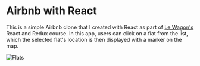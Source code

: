 # Airbnb with React

This is a simple Airbnb clone that I created with React as part of [Le Wagon's](http://www.lewagon.com) React and Redux course. In this app, users can click on a flat from the list, which the selected flat's location is then displayed with a marker on the map.

![Flats](https://raw.githubusercontent.com/lewagon/react-redux-images/master/react/flats.png)
